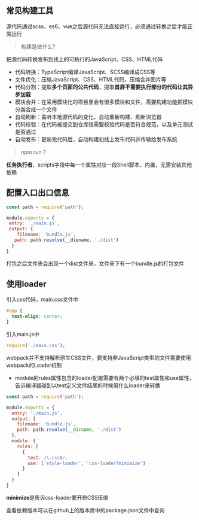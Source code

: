 ## 常见构建工具

源代码通过scss、es6、vue之后源代码无法直接运行，必须通过转换之后才能正常运行

> 构建是做什么?

把源代码转换发布到线上的可执行的JavaScript、CSS、HTML代码

- 代码转换：TypeScript编译JavaScript、SCSS编译成CSS等
- 文件优化：压缩JavaScript、CSS、HTML代码，压缩合并图片等
- 代码分割：提取**多个页面的公共代码**，提取**首屏不需要执行部分的代码让其异步加载**
- 模块合并：在采用模块化的项目里会有很多模块和文件，需要构建功能把模块分类合成一个文件
- 自动刷新：监听本地源代码的变化，自动重新构建、刷新浏览器
- 代码校验：在代码被提交到仓库钱需要校验代码是否符合规范，以及单元测试是否通过
- 自动发布：更新完代码后，自动构建初线上发布代码并传输给发布系统

> npm run？

**任务执行者**，scripts字段中每一个属性对应一段Shell脚本，内置，无需安装其他依赖

## 配置入口出口信息

```js
const path = require('path');

module.exports = {
 entry: './main.js',
 output: {
 	filename: 'bundle.js',
   path: path.resolve(__diename, './dist')
  }
}
```

打包之后文件夹会出现一个dist文件夹，文件夹下有一个bundle.js的打包文件

## 使用loader

引入css代码，main.css文件中

```css
#app {
  text-align: center;
}
```

引入main.js中

```js
require('./main.css');
```

 webpack并不支持解析原生CSS文件，要支持非JavaScript类型的文件需要使用webpack的Loader机制

- module的rules属性包含的loader配置需要有两个必填的test属性和use属性，告诉编译器碰到以test定义文件结尾的时候用什么loader来转换

```js
const path = require('path');

module.exports = {
  entry: './main.js',
  output: {
    filename: 'bundle.js',
    path: path.resolve(__dirname, './dist')
  },
  module: {
    rules: [
      {
        test: /\.css$/,
        use: ['style-loader', 'css-loader?minimize']
      }
    ]
  }
}
```

**minimize**是告诉css-loader要开启CSS压缩

查看依赖版本可以在github上的版本库中的package.json文件中查询

